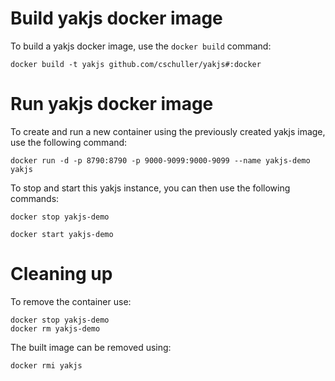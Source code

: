 # Build yakjs docker image
To build a yakjs docker image, use the `docker build` command:
```
docker build -t yakjs github.com/cschuller/yakjs#:docker
```

# Run yakjs docker image

To create and run a new container using the previously created yakjs image, use the following command:

```
docker run -d -p 8790:8790 -p 9000-9099:9000-9099 --name yakjs-demo yakjs
```

To stop and start this yakjs instance, you can then use the following commands:
```
docker stop yakjs-demo

docker start yakjs-demo
```

# Cleaning up

To remove the container use:
```
docker stop yakjs-demo
docker rm yakjs-demo
```

The built image can be removed using:
```
docker rmi yakjs
```